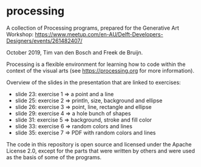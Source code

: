 # processing
A collection of Processing programs, prepared for the Generative Art Workshop:
https://www.meetup.com/en-AU/Delft-Developers-Designers/events/261482407/

October 2019, Tim van den Bosch and Freek de Bruijn.

Processing is a flexible environment for learning how to code within the context of the visual arts (see
https://processing.org for more information).

Overview of the slides in the presentation that are linked to exercises:
- slide 23: exercise 1 => a point and a line
- slide 25: exercise 2 => println, size, background and ellipse
- slide 26: exercise 3 => point, line, rectangle and ellipse
- slide 29: exercise 4 => a hole bunch of shapes
- slide 31: exercise 5 => background, stroke and fill color
- slide 33: exercise 6 => random colors and lines
- slide 35: exercise 7 => PDF with random colors and lines

The code in this repository is open source and licensed under the Apache
License 2.0, except for the parts that were written by others and were used as the basis of some of the programs.
